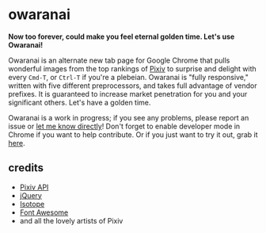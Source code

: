 owaranai
========
**Now too forever, could make you feel eternal golden time. Let's use Owaranai!**

Owaranai is an alternate new tab page for Google Chrome that pulls wonderful images from the top rankings of [Pixiv](http://www.pixiv.com) to surprise and delight with every `Cmd-T`, or `Ctrl-T` if you're a plebeian. Owaranai is "fully responsive," written with five different preprocessors, and takes full advantage of vendor prefixes. It is guaranteed to increase market penetration for you and your significant others. Let's have a golden time.

Owaranai is a work in progress; if you see any problems, please report an issue or [let me know directly](https://twitter.com/shinocence)! Don't forget to enable developer mode in Chrome if you want to help contribute. Or if you just want to try it out, grab it [here](http://rabuko.me/files/owaranai.zip).

credits
-------
* [Pixiv API](http://ha2api.faryne.tw/pixiv_api_v2)
* [jQuery](http://jquery.com/)
* [Isotope](http://isotope.metafizzy.co/)
* [Font Awesome](http://fortawesome.github.io/Font-Awesome/)
* and all the lovely artists of Pixiv
